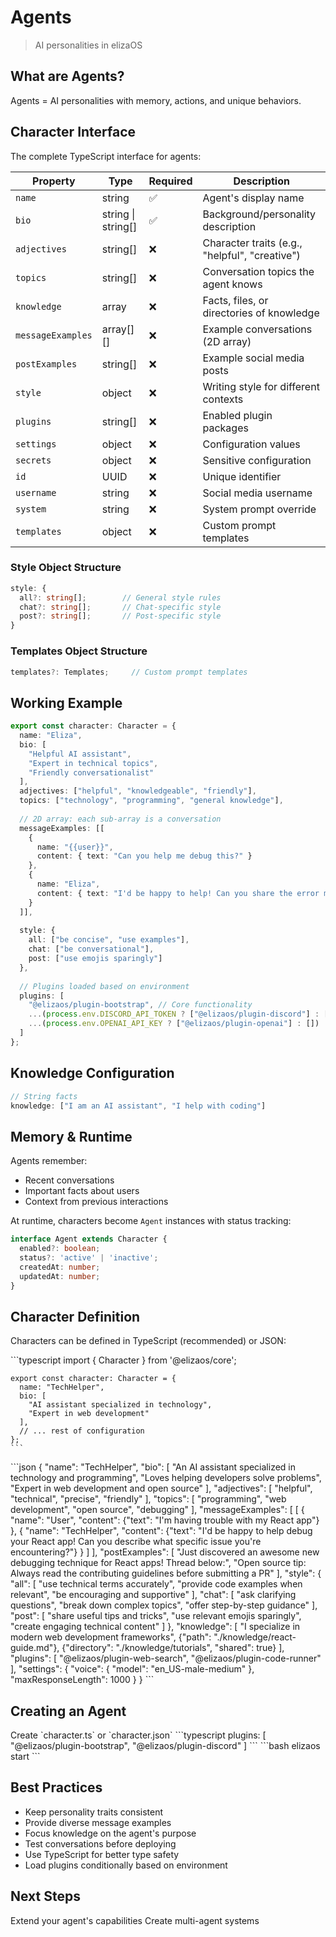 # Agents

> AI personalities in elizaOS

## What are Agents?

Agents = AI personalities with memory, actions, and unique behaviors.

## Character Interface

The complete TypeScript interface for agents:

| Property          | Type                | Required | Description                                    |
| ----------------- | ------------------- | -------- | ---------------------------------------------- |
| `name`            | string              | ✅        | Agent's display name                           |
| `bio`             | string \| string\[] | ✅        | Background/personality description             |
| `adjectives`      | string\[]           | ❌        | Character traits (e.g., "helpful", "creative") |
| `topics`          | string\[]           | ❌        | Conversation topics the agent knows            |
| `knowledge`       | array               | ❌        | Facts, files, or directories of knowledge      |
| `messageExamples` | array\[]\[]         | ❌        | Example conversations (2D array)               |
| `postExamples`    | string\[]           | ❌        | Example social media posts                     |
| `style`           | object              | ❌        | Writing style for different contexts           |
| `plugins`         | string\[]           | ❌        | Enabled plugin packages                        |
| `settings`        | object              | ❌        | Configuration values                           |
| `secrets`         | object              | ❌        | Sensitive configuration                        |
| `id`              | UUID                | ❌        | Unique identifier                              |
| `username`        | string              | ❌        | Social media username                          |
| `system`          | string              | ❌        | System prompt override                         |
| `templates`       | object              | ❌        | Custom prompt templates                        |

### Style Object Structure

```typescript
style: {
  all?: string[];        // General style rules
  chat?: string[];       // Chat-specific style
  post?: string[];       // Post-specific style
}
```

### Templates Object Structure

```typescript
templates?: Templates;     // Custom prompt templates
```

## Working Example

```typescript
export const character: Character = {
  name: "Eliza",
  bio: [
    "Helpful AI assistant",
    "Expert in technical topics",
    "Friendly conversationalist"
  ],
  adjectives: ["helpful", "knowledgeable", "friendly"],
  topics: ["technology", "programming", "general knowledge"],
  
  // 2D array: each sub-array is a conversation
  messageExamples: [[
    {
      name: "{{user}}",
      content: { text: "Can you help me debug this?" }
    },
    {
      name: "Eliza",
      content: { text: "I'd be happy to help! Can you share the error message?" }
    }
  ]],
  
  style: {
    all: ["be concise", "use examples"],
    chat: ["be conversational"],
    post: ["use emojis sparingly"]
  },
  
  // Plugins loaded based on environment
  plugins: [
    "@elizaos/plugin-bootstrap", // Core functionality
    ...(process.env.DISCORD_API_TOKEN ? ["@elizaos/plugin-discord"] : []),
    ...(process.env.OPENAI_API_KEY ? ["@elizaos/plugin-openai"] : [])
  ]
};
```

## Knowledge Configuration

```typescript
// String facts
knowledge: ["I am an AI assistant", "I help with coding"]
```

## Memory & Runtime

Agents remember:

* Recent conversations
* Important facts about users
* Context from previous interactions

At runtime, characters become `Agent` instances with status tracking:

```typescript
interface Agent extends Character {
  enabled?: boolean;
  status?: 'active' | 'inactive';
  createdAt: number;
  updatedAt: number;
}
```

## Character Definition

Characters can be defined in TypeScript (recommended) or JSON:

<Tabs>
  <Tab title="TypeScript (Recommended)">
    ```typescript
    import { Character } from '@elizaos/core';

    export const character: Character = {
      name: "TechHelper",
      bio: [
        "AI assistant specialized in technology",
        "Expert in web development"
      ],
      // ... rest of configuration
    };
    ```
  </Tab>

  <Tab title="JSON">
    ```json
    {
    "name": "TechHelper",
    "bio": [
    "An AI assistant specialized in technology and programming",
    "Loves helping developers solve problems",
    "Expert in web development and open source"
    ],
    "adjectives": [
    "helpful",
    "technical", 
    "precise",
    "friendly"
    ],
    "topics": [
    "programming",
    "web development",
    "open source",
    "debugging"
    ],
    "messageExamples": [
    [
      {
        "name": "User",
        "content": {"text": "I'm having trouble with my React app"}
      },
      {
        "name": "TechHelper", 
        "content": {"text": "I'd be happy to help debug your React app! Can you describe what specific issue you're encountering?"}
      }
    ]
    ],
    "postExamples": [
    "Just discovered an awesome new debugging technique for React apps! Thread below:",
    "Open source tip: Always read the contributing guidelines before submitting a PR"
    ],
    "style": {
    "all": [
      "use technical terms accurately",
      "provide code examples when relevant",
      "be encouraging and supportive"
    ],
    "chat": [
      "ask clarifying questions",
      "break down complex topics",
      "offer step-by-step guidance"
    ],
    "post": [
      "share useful tips and tricks",
      "use relevant emojis sparingly",
      "create engaging technical content"
    ]
    },
    "knowledge": [
    "I specialize in modern web development frameworks",
    {"path": "./knowledge/react-guide.md"},
    {"directory": "./knowledge/tutorials", "shared": true}
    ],
    "plugins": [
    "@elizaos/plugin-web-search",
    "@elizaos/plugin-code-runner"
    ],
    "settings": {
    "voice": {
      "model": "en_US-male-medium"
    },
    "maxResponseLength": 1000
    }
    }
    ```
  </Tab>
</Tabs>

## Creating an Agent

<Steps>
  <Step title="Define your character">
    Create `character.ts` or `character.json`
  </Step>

  <Step title="Add plugins">
    ```typescript
    plugins: [
      "@elizaos/plugin-bootstrap",
      "@elizaos/plugin-discord" 
    ]
    ```
  </Step>

  <Step title="Start the agent">
    ```bash
    elizaos start
    ```
  </Step>
</Steps>

## Best Practices

* Keep personality traits consistent
* Provide diverse message examples
* Focus knowledge on the agent's purpose
* Test conversations before deploying
* Use TypeScript for better type safety
* Load plugins conditionally based on environment

## Next Steps

<CardGroup cols={2}>
  <Card title="Add Plugins" icon="puzzle" href="/core-concepts/plugins">
    Extend your agent's capabilities
  </Card>

  <Card title="Build Projects" icon="folder-tree" href="/core-concepts/projects">
    Create multi-agent systems
  </Card>
</CardGroup>
